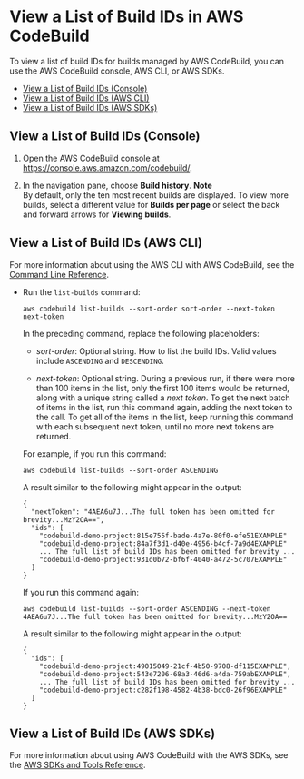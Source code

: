 # View a List of Build IDs in AWS CodeBuild<a name="view-build-list"></a>

To view a list of build IDs for builds managed by AWS CodeBuild, you can use the AWS CodeBuild console, AWS CLI, or AWS SDKs\.


+ [View a List of Build IDs \(Console\)](#view-build-list-console)
+ [View a List of Build IDs \(AWS CLI\)](#view-build-list-cli)
+ [View a List of Build IDs \(AWS SDKs\)](#view-build-list-sdks)

## View a List of Build IDs \(Console\)<a name="view-build-list-console"></a>

1. Open the AWS CodeBuild console at [https://console\.aws\.amazon\.com/codebuild/](https://console.aws.amazon.com/codebuild/)\.

1. In the navigation pane, choose **Build history**\. 
**Note**  
By default, only the ten most recent builds are displayed\. To view more builds, select a different value for **Builds per page** or select the back and forward arrows for **Viewing builds**\.

## View a List of Build IDs \(AWS CLI\)<a name="view-build-list-cli"></a>

For more information about using the AWS CLI with AWS CodeBuild, see the [Command Line Reference](cmd-ref.md)\.

+ Run the `list-builds` command:

  ```
  aws codebuild list-builds --sort-order sort-order --next-token next-token
  ```

  In the preceding command, replace the following placeholders:

  + *sort\-order*: Optional string\. How to list the build IDs\. Valid values include `ASCENDING` and `DESCENDING`\.

  + *next\-token*: Optional string\. During a previous run, if there were more than 100 items in the list, only the first 100 items would be returned, along with a unique string called a *next token*\. To get the next batch of items in the list, run this command again, adding the next token to the call\. To get all of the items in the list, keep running this command with each subsequent next token, until no more next tokens are returned\.

  For example, if you run this command:

  ```
  aws codebuild list-builds --sort-order ASCENDING
  ```

  A result similar to the following might appear in the output:

  ```
  {
    "nextToken": "4AEA6u7J...The full token has been omitted for brevity...MzY2OA==",
    "ids": [
      "codebuild-demo-project:815e755f-bade-4a7e-80f0-efe51EXAMPLE"
      "codebuild-demo-project:84a7f3d1-d40e-4956-b4cf-7a9d4EXAMPLE"
      ... The full list of build IDs has been omitted for brevity ...
      "codebuild-demo-project:931d0b72-bf6f-4040-a472-5c707EXAMPLE"
    ]
  }
  ```

  If you run this command again:

  ```
  aws codebuild list-builds --sort-order ASCENDING --next-token 4AEA6u7J...The full token has been omitted for brevity...MzY2OA==
  ```

  A result similar to the following might appear in the output:

  ```
  {
    "ids": [       
      "codebuild-demo-project:49015049-21cf-4b50-9708-df115EXAMPLE",
      "codebuild-demo-project:543e7206-68a3-46d6-a4da-759abEXAMPLE",
      ... The full list of build IDs has been omitted for brevity ...
      "codebuild-demo-project:c282f198-4582-4b38-bdc0-26f96EXAMPLE"
    ]
  }
  ```

## View a List of Build IDs \(AWS SDKs\)<a name="view-build-list-sdks"></a>

For more information about using AWS CodeBuild with the AWS SDKs, see the [AWS SDKs and Tools Reference](sdk-ref.md)\.